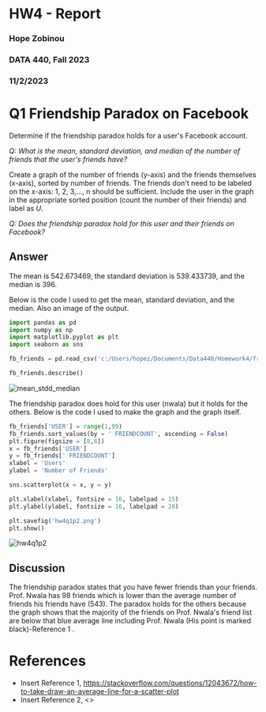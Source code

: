 # HW4 - Report
### Hope Zobinou
### DATA 440, Fall 2023
### 11/2/2023

# Q1 Friendship Paradox on Facebook
Determine if the friendship paradox holds for a user's Facebook account.

*Q: What is the mean, standard deviation, and median of the number of friends that the user's friends have?*  

Create a graph of the number of friends (y-axis) and the friends themselves (x-axis), sorted by number of friends. The friends don't need to be labeled
on the x-axis: 1, 2, 3,..., n should be sufficient. Include the user in the graph in the appropriate sorted position (count the number of their friends) and label as *U*.

*Q: Does the friendship paradox hold for this user and their friends on Facebook?*


## Answer
The mean is 542.673469, the standard deviation is 539.433739, and the median is 396.

Below is the code I used to get the mean, standard deviation, and the median. Also an image of the output.

```python
import pandas as pd
import numpy as np      
import matplotlib.pyplot as plt 
import seaborn as sns

fb_friends = pd.read_csv('c:/Users/hopez/Documents/Data440/Homework4/friend_count.csv')

fb_friends.describe()
```

![mean_stdd_median](https://github.com/HopeZobinou/data440/assets/81893993/c67539a5-e606-46ee-937a-8f2b8caf7c4e)

The friendship paradox does hold for this user (nwala) but it holds for the others.
Below is the code I used to make the graph and the graph itself.

```python
fb_friends['USER'] = range(1,99)
fb_friends.sort_values(by = ' FRIENDCOUNT', ascending = False)
plt.figure(figsize = [8,6])
x = fb_friends['USER']
y = fb_friends[' FRIENDCOUNT']
xlabel = 'Users'
ylabel = 'Number of Friends'

sns.scatterplot(x = x, y = y)

plt.xlabel(xlabel, fontsize = 16, labelpad = 15)
plt.ylabel(ylabel, fontsize = 16, labelpad = 20)

plt.savefig('hw4q1p2.png')
plt.show()
```

![hw4q1p2](https://github.com/HopeZobinou/data440/assets/81893993/b45205b0-f9d1-46c1-ac6a-826710a87d7d)


## Discussion
The friendship paradox states that you have fewer friends than your friends. Prof. Nwala has 98 friends which is lower than the average number of friends his friends have (543). The paradox holds for the others because the graph shows that the majority of the friends on Prof. Nwala's friend list are below that blue average line including Prof. Nwala (His point is marked black)-Reference 1 . 


# References

* Insert Reference 1, <https://stackoverflow.com/questions/12043672/how-to-take-draw-an-average-line-for-a-scatter-plot>
* Insert Reference 2, <>
